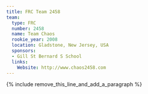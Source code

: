 ```yaml
---
title: FRC Team 2458
team:
  type: FRC
  number: 2458
  name: Team Chaos
  rookie_year: 2008
  location: Gladstone, New Jersey, USA
  sponsors:
  - Gill St Bernard S School
  links:
    Website: http://www.chaos2458.com
---
```


{% include remove_this_line_and_add_a_paragraph %}